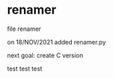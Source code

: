 # renamer
file renamer

on 18/NOV/2021 added renamer.py

next goal: create C version

test test test
